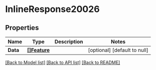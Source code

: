 # InlineResponse20026

## Properties
Name | Type | Description | Notes
------------ | ------------- | ------------- | -------------
**Data** | [**[]Feature**](Feature.md) |  | [optional] [default to null]

[[Back to Model list]](../README.md#documentation-for-models) [[Back to API list]](../README.md#documentation-for-api-endpoints) [[Back to README]](../README.md)

